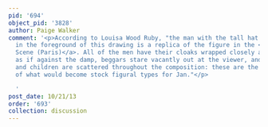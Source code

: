 ```yaml
---
pid: '694'
object_pid: '3828'
author: Paige Walker
comment: '<p>According to Louisa Wood Ruby, "the man with the tall hat facing left
  in the foreground of this drawing is a replica of the figure in the <a href="harbor-scene-paris">Harbor
  Scene (Paris)</a>. All of the men have their cloaks wrapped closely around them
  as if against the damp, beggars stare vacantly out at the viewer, and various women
  and children are scattered throughout the composition: these are the earliest renditions
  of what would become stock figural types for Jan."</p>

  '
post_date: 10/21/13
order: '693'
collection: discussion
---
```

